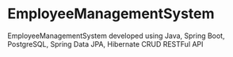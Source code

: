 # EmployeeManagementSystem
EmployeeManagementSystem developed using Java, Spring Boot, PostgreSQL, Spring Data JPA, Hibernate CRUD RESTFul API 
